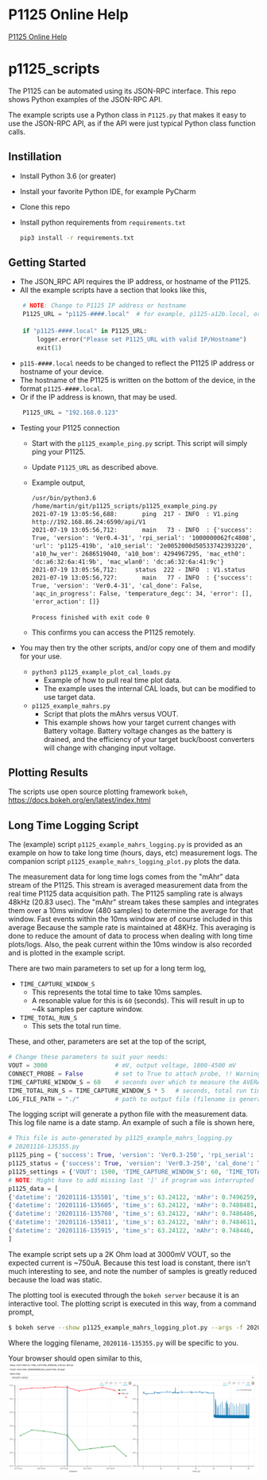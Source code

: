 # P1125 Online Help

[P1125 Online Help](https://sistemicorp.github.io/p1125_scripts/html/index.html)

# p1125_scripts
The P1125 can be automated using its JSON-RPC interface.  This repo shows Python
examples of the JSON-RPC API.

The example scripts use a Python class in `P1125.py` that makes it easy to use the JSON-RPC
API, as if the API were just typical Python class function calls.

Instillation
------------
* Install Python 3.6 (or greater)
* Install your favorite Python IDE, for example PyCharm
* Clone this repo
* Install python requirements from `requirements.txt`

  ```bash
  pip3 install -r requirements.txt
  ```


Getting Started
---------------
* The JSON_RPC API requires the IP address, or hostname of the P1125.
* All the example scripts have a section that looks like this,


```python
    # NOTE: Change to P1125 IP address or hostname
    P1125_URL = "p1125-####.local"  # for example, p1125-a12b.local, or 192.168.0.123
    
    if "p1125-####.local" in P1125_URL:
        logger.error("Please set P1125_URL with valid IP/Hostname")
        exit(1)
```
        
* `p115-####.local` needs to be changed to reflect the P1125 IP address or hostname of your device.
* The hostname of the P1125 is written on the bottom of the device, in the format `p1125-####.local`.
* Or if the IP address is known, that may be used.
  
```python
    P1125_URL = "192.168.0.123"
```

* Testing your P1125 connection
  * Start with the `p1125_example_ping.py` script.  This script will simply ping your P1125.
  * Update `P1125_URL` as described above.
  * Example output,  

        /usr/bin/python3.6 /home/martin/git/p1125_scripts/p1125_example_ping.py
        2021-07-19 13:05:56,688:       ping  217 - INFO  : V1.ping http://192.168.86.24:6590/api/V1
        2021-07-19 13:05:56,712:       main   73 - INFO  : {'success': True, 'version': 'Ver0.4-31', 'rpi_serial': '1000000062fc4808', 'url': 'p1125-419b', 'a10_serial': '2e0052000d50533742393220', 'a10_hw_ver': 2686519040, 'a10_bom': 4294967295, 'mac_eth0': 'dc:a6:32:6a:41:9b', 'mac_wlan0': 'dc:a6:32:6a:41:9c'}
        2021-07-19 13:05:56,712:     status  222 - INFO  : V1.status
        2021-07-19 13:05:56,727:       main   77 - INFO  : {'success': True, 'version': 'Ver0.4-31', 'cal_done': False, 'aqc_in_progress': False, 'temperature_degc': 34, 'error': [], 'error_action': []}
        
        Process finished with exit code 0
    
  * This confirms you can access the P1125 remotely.

* You may then try the other scripts, and/or copy one of them and modify for your use.
  * `python3 p1125_example_plot_cal_loads.py`
    * Example of how to pull real time plot data.
    * The example uses the internal CAL loads, but can be modified to use target data.  
  * `p1125_example_mahrs.py`
    * Script that plots the mAhrs versus VOUT.
    * This example shows how your target current changes with Battery voltage.  Battery
      voltage changes as the battery is drained, and the efficiency of your target buck/boost
      converters will change with changing input voltage.

Plotting Results
----------------
The scripts use open source plotting framework `bokeh`, https://docs.bokeh.org/en/latest/index.html

Long Time Logging Script
------------------------
The (example) script `p1125_example_mahrs_logging.py` is provided as an example on how to take long time
 (hours, days, etc) measurement logs.  The companion script `p1125_example_mahrs_logging_plot.py` plots the data.
 
The measurement data for long time logs comes from the "mAhr" data stream of the P1125.  This stream is
averaged measurement data from the real time P1125 data acquisition path.  The P1125 sampling rate is always 48kHz
(20.83 usec).  The "mAhr" stream takes these samples and integrates them over a 10ms window (480 samples) to determine
the average for that window.  Fast events within the 10ms window are of course included in this average Because the
sample rate is maintained at 48KHz. This averaging is done to reduce the amount of data to process when dealing
with long time plots/logs.  Also, the peak current within the 10ms window is also recorded and is plotted in
the example script.

There are two main parameters to set up for a long term log,
* `TIME_CAPTURE_WINDOW_S`
  * This represents the total time to take 10ms samples.
  * A resonable value for this is `60` (seconds).  This will result in up to ~4k samples per capture window.
* `TIME_TOTAL_RUN_S`
  * This sets the total run time.

These, and other, parameters are set at the top of the script,

```python
# Change these parameters to suit your needs:
VOUT = 3000                   # mV, output voltage, 1800-4500 mV
CONNECT_PROBE = False         # set to True to attach probe, !! Warning: check VOUT setting !!
TIME_CAPTURE_WINDOW_S = 60    # seconds over which to measure the AVERAGE mAhr
TIME_TOTAL_RUN_S = TIME_CAPTURE_WINDOW_S * 5   # seconds, total run time of the log
LOG_FILE_PATH = "./"          # path to output file (filename is generated)
```

The logging script will generate a python file with the measurement data.  This log file name is a date stamp.
An example of such a file is shown here,

```python
# This file is auto-generated by p1125_example_mahrs_logging.py                                                                                                                                                            
# 20201116-135355.py                                                                                                                                                                                                   
p1125_ping = {'success': True, 'version': 'Ver0.3-250', 'rpi_serial': '1000000062fc4808', 'url': 'p1125-419b', 'a10_serial': '390032000e504e4856333420', 'a10_hw_ver': 2685408000, 'a10_bom': 4294967295}              
p1125_status = {'success': True, 'version': 'Ver0.3-250', 'cal_done': True, 'aqc_in_progress': False, 'temperature_degc': 25, 'error': [], 'error_action': []}                                                         
p1125_settings = {'VOUT': 1500, 'TIME_CAPTURE_WINDOW_S': 60, 'TIME_TOTAL_RUN_S': 300, 'CONNECT_PROBE': False}                                                                                                          
# NOTE: Might have to add missing last ']' if program was interrupted                                                                                                                                                  
p1125_data = [                                                                                                                                                                                                         
{'datetime': '20201116-135501', 'time_s': 63.24122, 'mAhr': 0.7496259, 'samples': 40,'plot': {'t': [0, 5.640928, 5.654016, 5.667104, 5.680192, 5.69328, 5.706368, 5.745632, 5.75872, 5.771808, ...
{'datetime': '20201116-135605', 'time_s': 63.24122, 'mAhr': 0.7488481, 'samples': 36,'plot': {'t': [0, 1.989376, 2.002464, 2.015552, 2.15952, 2.172608, 2.185696, 2.198784, 2.211872, 2.264224, ...
{'datetime': '20201116-135708', 'time_s': 63.24122, 'mAhr': 0.7486486, 'samples': 26,'plot': {'t': [0, 15.78413, 15.8103, 19.7367, 19.76288, 23.68928, 23.71546, 27.64186, 27.66803, 31.59443, ...
{'datetime': '20201116-135811', 'time_s': 63.24122, 'mAhr': 0.7484611, 'samples': 26,'plot': {'t': [0, 15.78413, 15.8103, 19.7367, 19.76288, 23.68928, 23.71546, 27.64186, 27.66803, 31.59443, ...
{'datetime': '20201116-135915', 'time_s': 63.24122, 'mAhr': 0.748446, 'samples': 26,'plot': {'t': [0, 15.78413, 15.8103, 19.7367, 19.76288, 23.68928, 23.71546, 27.64186, 27.66803, 31.59443,  ...
]                                                                                                                                                                                                                                                                                                                                                                                                                                             
```
The example script sets up a 2K Ohm load at 3000mV VOUT, so the expected current is ~750uA.  Because this test load is constant, there
isn't much interesting to see, and note the number of samples is greatly reduced because the load was static.

The plotting tool is executed through the `bokeh server` because it is an interactive tool.  The plotting script is executed in this way,
from a command prompt,

```bash
$ bokeh serve --show p1125_example_mahrs_logging_plot.py --args -f 20201116-135355.py
```
Where the logging filename, `2020116-135355.py` will be specific to you.

Your browser should open similar to this,
![alt text](https://github.com/sistemicorp/p1125_scripts/raw/main/readme_images/logging_plot.png "Logging Plot")



